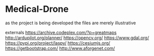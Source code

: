 # Medical-Drone
as the project is being developed the files are merely illustrative

externals
  https://archive.codeplex.com/?p=greatmaps
  http://ardupilot.org/planner/
  https://opencv.org/
  https://www.gdal.org/
  https://pypi.org/project/laspy/
  https://cesiumjs.org/
  https://getbootstrap.com/
  http://www.aforgenet.com/
